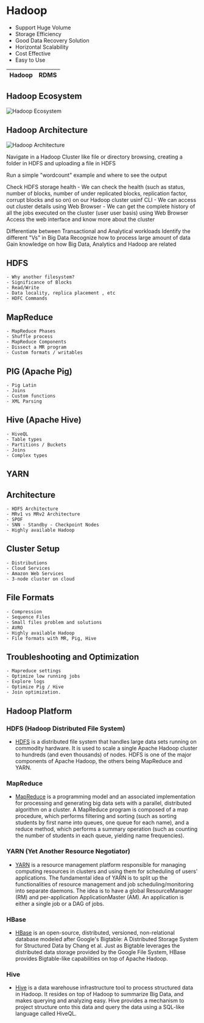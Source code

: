 # Hadoop
- Support Huge Volume
- Storage Efficiency
- Good Data Recovery Solution
- Horizontal Scalability
- Cost Effective
- Easy to Use

| Hadoop | RDMS |
| --- | --- |



## Hadoop Ecosystem

![Hadoop Ecosystem](
)
## Hadoop Architecture

![Hadoop Architecture](
)

Navigate in a Hadoop Cluster like file or directory browsing, creating a folder in HDFS and uploading a  file in HDFS

Run a simple "wordcount" example and where to see the output

Check HDFS storage health
    - We can check the health (such as status, number of blocks, number of under replicated  blocks, replication factor, corrupt blocks and so on) on our Hadoop cluster usinf CLI
    - We can access out cluster details using Web Browser
    - We can get the complete history of all the jobs executed on the cluster (user user basis) using Web Browser
Access the web interface and know more about the cluster

Differentiate between Transactional and Analytical workloads
 Identify the different "Vs" in Big Data
Recognize how to process large amount of data
Gain knowledge on how Big Data, Analytics and Hadoop are related

## HDFS
    - Why another filesystem?
    - Significance of Blocks
    - Read/Write
    - Data locality, replica placement , etc
    - HDFC Commands

## MapReduce
    - MapReduce Phases
    - Shuffle process
    - MapReduce Components
    - Dissect a MR program
    - Custom formats / writables

## PIG (Apache Pig)
    - Pig Latin
    - Joins
    - Custom functions
    - XML Parsing

## Hive (Apache Hive)
    - HiveQL
    - Table types
    - Partitions / Buckets
    - Joins
    - Complex types

## YARN

## Architecture
    - HDFS Architecture
    - MRv1 vs MRv2 Architecture
    - SPOF
    - SNN - Standby - Checkpoint Nodes
    - Highly available Hadoop

## Cluster Setup
    - Distributions
    - Cloud Services
    - Amazon Web Services
    - 3-node cluster on cloud

## File Formats
    - Compression
    - Sequence Files
    - Small files problem and solutions
    - AVRO
    - Highly available Hadoop
    - File formats with MR, Pig, Hive

## Troubleshooting and Optimization
    - Mapreduce settings
    - Optimize low running jobs
    - Explore logs
    - Optimize Pig / Hive
    - Join optimization.

## Hadoop Platform

### HDFS (Hadoop Distributed File System)
- [HDFS](https://hadoop.apache.org/docs/r1.2.1/hdfs_design.html) is a distributed file system that handles large data sets running on commodity hardware. It is used to scale a single Apache Hadoop cluster to hundreds (and even thousands) of nodes. HDFS is one of the major components of Apache Hadoop, the others being MapReduce and YARN.

### MapReduce
- [MapReduce](https://hadoop.apache.org/docs/r1.2.1/mapred_tutorial.html) is a programming model and an associated implementation for processing and generating big data sets with a parallel, distributed algorithm on a cluster. A MapReduce program is composed of a map procedure, which performs filtering and sorting (such as sorting students by first name into queues, one queue for each name), and a reduce method, which performs a summary operation (such as counting the number of students in each queue, yielding name frequencies).

### YARN (Yet Another Resource Negotiator)
- [YARN](https://hadoop.apache.org/docs/r1.2.1/yarn.html) is a resource management platform responsible for managing computing resources in clusters and using them for scheduling of users' applications. The fundamental idea of YARN is to split up the functionalities of resource management and job scheduling/monitoring into separate daemons. The idea is to have a global ResourceManager (RM) and per-application ApplicationMaster (AM). An application is either a single job or a DAG of jobs.

### HBase
- [HBase](https://hbase.apache.org/) is an open-source, distributed, versioned, non-relational database modeled after Google's Bigtable: A Distributed Storage System for Structured Data by Chang et al. Just as Bigtable leverages the distributed data storage provided by the Google File System, HBase provides Bigtable-like capabilities on top of Apache Hadoop.

### Hive
- [Hive](https://hive.apache.org/) is a data warehouse infrastructure tool to process structured data in Hadoop. It resides on top of Hadoop to summarize Big Data, and makes querying and analyzing easy. Hive provides a mechanism to project structure onto this data and query the data using a SQL-like language called HiveQL.